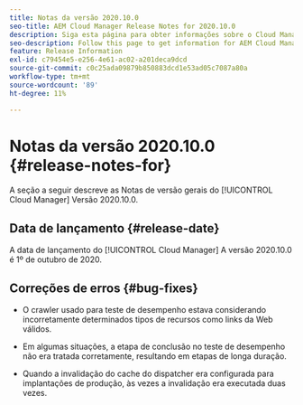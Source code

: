 ```yaml
---
title: Notas da versão 2020.10.0
seo-title: AEM Cloud Manager Release Notes for 2020.10.0
description: Siga esta página para obter informações sobre o Cloud Manager versão 2020.10.0
seo-description: Follow this page to get information for AEM Cloud Manager Release 2020.10.0
feature: Release Information
exl-id: c79454e5-e256-4e61-ac02-a201deca9dcd
source-git-commit: c0c25ada09879b850883dcd1e53ad05c7087a80a
workflow-type: tm+mt
source-wordcount: '89'
ht-degree: 11%

---
```


# Notas da versão 2020.10.0 {#release-notes-for}

A seção a seguir descreve as Notas de versão gerais do [!UICONTROL Cloud Manager] Versão 2020.10.0.

## Data de lançamento {#release-date}

A data de lançamento do [!UICONTROL Cloud Manager] A versão 2020.10.0 é 1º de outubro de 2020.

## Correções de erros {#bug-fixes}

* O crawler usado para teste de desempenho estava considerando incorretamente determinados tipos de recursos como links da Web válidos.

* Em algumas situações, a etapa de conclusão no teste de desempenho não era tratada corretamente, resultando em etapas de longa duração.

* Quando a invalidação do cache do dispatcher era configurada para implantações de produção, às vezes a invalidação era executada duas vezes.
